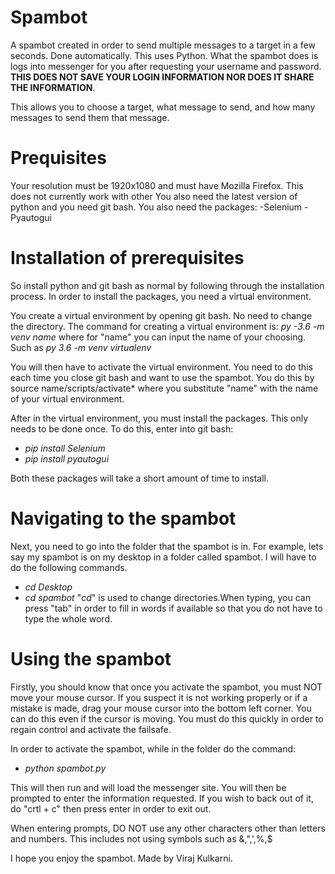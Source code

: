 # Spambot
A spambot created in order to send multiple messages to a target in a few seconds. Done automatically. This uses Python.
What the spambot does is logs into messenger for you after requesting your username and password. **THIS DOES NOT SAVE YOUR LOGIN INFORMATION NOR DOES IT SHARE THE INFORMATION**. 

This allows you to choose a target, what message to send, and how many messages to send them that message.

# Prequisites
Your resolution must be 1920x1080 and must have Mozilla Firefox. This does not currently work with other  You also need the latest version of python and you need git bash. You also need the packages:
-Selenium
-Pyautogui

# Installation of prerequisites
So install python and git bash as normal by following through the installation process. In order to install the packages, you need a virtual environment.

You create a virtual environment by opening git bash. No need to change the directory. The command for creating a virtual environment is:
  *py -3.6 -m venv name* where for "name" you can input the name of your choosing. Such as *py 3.6 -m venv virtualenv*
  
You will then have to activate the virtual environment. You need to do this each time you close git bash and want to use the spambot. You do this by source name/scripts/activate* where you substitute "name" with the name of your virtual environment. 

After in the virtual environment, you must install the packages. This only needs to be done once. To do this, enter into git bash:
- *pip install Selenium*
- *pip install pyautogui*

Both these packages will take a short amount of time to install. 

# Navigating to the spambot
Next, you need to go into the folder that the spambot  is in. For example, lets say my spambot is on my desktop in a folder called spambot. I will have to do the following commands.
- *cd Desktop*
- *cd spambot*
"*cd*" is used to change directories.When typing, you can press "tab" in order to fill in words if available so that you do not have to type the whole word. 

# Using the spambot
Firstly, you should know that once you activate the spambot, you must NOT move your mouse cursor. If you suspect it is not working properly or if a mistake is made, drag your mouse cursor into the bottom left corner. You can do this even if the cursor is moving. You must do this quickly in order to regain control and activate the failsafe.

In order to activate the spambot, while in the folder do the command:
- *python spambot.py*

This will then run and will load the messenger site. You will then be prompted to enter the information requested. If you wish to back out of it, do "crtl + c" then press enter in order to exit out.

When entering prompts, DO NOT use any other characters other than letters and numbers. This includes not using symbols such as &,",',%,$

I hope you enjoy the spambot. Made by Viraj Kulkarni.
